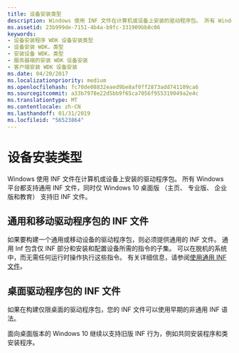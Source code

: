 ```yaml
---
title: 设备安装类型
description: Windows 使用 INF 文件在计算机或设备上安装的驱动程序包。 所有 Windows 平台都支持通用 INF 文件，同时仅 Windows 10 桌面版 （主页、 专业版、 企业版和教育） 支持旧 INF 文件。
ms.assetid: 23b999de-7151-4b4a-b9fc-331909bb8c06
keywords:
- 设备安装程序 WDK 设备安装类型
- 设备安装 WDK，类型
- 安装设备 WDK，类型
- 服务器端的安装 WDK 设备安装
- 客户端安装 WDK 设备安装
ms.date: 04/20/2017
ms.localizationpriority: medium
ms.openlocfilehash: fc70de08832eaed9be8af0ff2873add741109ca6
ms.sourcegitcommit: a33b7978e22d5bb9f65ca7056f955319049a2e4c
ms.translationtype: MT
ms.contentlocale: zh-CN
ms.lasthandoff: 01/31/2019
ms.locfileid: "56523864"
---
```

# <a name="device-installation-types"></a>设备安装类型


Windows 使用 INF 文件在计算机或设备上安装的驱动程序包。 所有 Windows 平台都支持通用 INF 文件，同时仅 Windows 10 桌面版 （主页、 专业版、 企业版和教育） 支持旧 INF 文件。

## <a name="inf-files-for-universal-and-mobile-driver-packages"></a>通用和移动驱动程序包的 INF 文件


如果要构建一个通用或移动设备的驱动程序包，则必须提供通用的 INF 文件。 通用 Inf 包含仅 INF 部分和安装和配置设备所需的指令的子集。 可以在脱机的系统中，而无需任何运行时操作执行这些指令。 有关详细信息，请参阅[使用通用 INF 文件](using-a-universal-inf-file.md)。

## <a name="inf-files-for-desktop-driver-packages"></a>桌面驱动程序包的 INF 文件


如果在构建仅限桌面的驱动程序包，您的 INF 文件可以使用早期的非通用 INF 语法。

面向桌面版本的 Windows 10 继续以支持旧版 INF 行为，例如共同安装程序和类安装程序。

 

 





